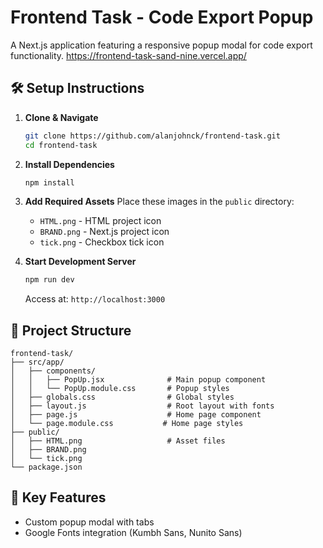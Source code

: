 # Frontend Task - Code Export Popup

A Next.js application featuring a responsive popup modal for code export functionality.
https://frontend-task-sand-nine.vercel.app/

## 🛠️ Setup Instructions

1. **Clone & Navigate**

   ```bash
   git clone https://github.com/alanjohnck/frontend-task.git
   cd frontend-task
   ```

2. **Install Dependencies**

   ```bash
   npm install
   ```

3. **Add Required Assets**
   Place these images in the `public` directory:
   - `HTML.png` - HTML project icon
   - `BRAND.png` - Next.js project icon
   - `tick.png` - Checkbox tick icon

4. **Start Development Server**

   ```bash
   npm run dev
   ```

   Access at: `http://localhost:3000`

## 📂 Project Structure

```
frontend-task/
├── src/app/
│   ├── components/
│   │   ├── PopUp.jsx              # Main popup component
│   │   └── PopUp.module.css       # Popup styles
│   ├── globals.css                # Global styles
│   ├── layout.js                  # Root layout with fonts
│   ├── page.js                    # Home page component
│   └── page.module.css           # Home page styles
├── public/
│   ├── HTML.png                   # Asset files
│   ├── BRAND.png
│   └── tick.png
└── package.json
```

## 🎨 Key Features

- Custom popup modal with tabs
- Google Fonts integration (Kumbh Sans, Nunito Sans)
